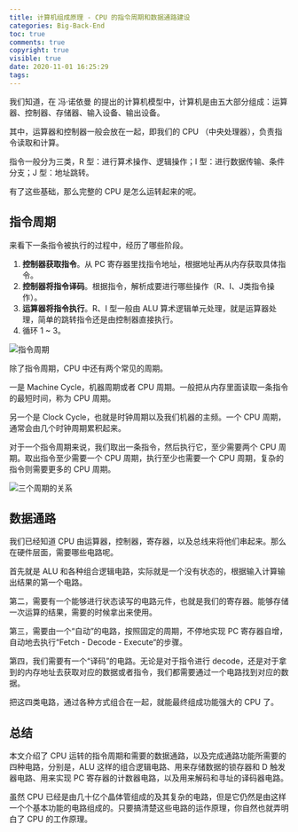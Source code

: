 ```yaml
---
title: 计算机组成原理 - CPU 的指令周期和数据通路建设
categories: Big-Back-End
toc: true
comments: true
copyright: true
visible: true
date: 2020-11-01 16:25:29
tags:
---
```


我们知道，在 冯·诺依曼 的提出的计算机模型中，计算机是由五大部分组成：运算器、控制器、存储器、输入设备、输出设备。

其中，运算器和控制器一般会放在一起，即我们的 CPU （中央处理器），负责指令读取和计算。

指令一般分为三类，R 型：进行算术操作、逻辑操作；I 型：进行数据传输、条件分支；J 型：地址跳转。

有了这些基础，那么完整的 CPU 是怎么运转起来的呢。

<!--more-->

## 指令周期

来看下一条指令被执行的过程中，经历了哪些阶段。

1. **控制器获取指令**。从 PC 寄存器里找指令地址，根据地址再从内存获取具体指令。
2. **控制器将指令译码**。根据指令，解析成要进行哪些操作（R、I、J类指令操作）。
3. **运算器将指令执行**。R、I 型一般由 ALU 算术逻辑单元处理，就是运算器处理，简单的跳转指令还是由控制器直接执行。
4. 循环 1 ~ 3。

![指令周期](https://static001.geekbang.org/resource/image/18/a7/1840bead02cfbe5d8f70e2f0a7b962a7.jpg)

除了指令周期，CPU 中还有两个常见的周期。

一是 Machine Cycle，机器周期或者 CPU 周期。一般把从内存里面读取一条指令的最短时间，称为 CPU 周期。

另一个是 Clock Cycle，也就是时钟周期以及我们机器的主频。一个 CPU 周期，通常会由几个时钟周期累积起来。

对于一个指令周期来说，我们取出一条指令，然后执行它，至少需要两个 CPU 周期。取出指令至少需要一个 CPU 周期，执行至少也需要一个 CPU 周期，复杂的指令则需要更多的 CPU 周期。

![三个周期的关系](https://static001.geekbang.org/resource/image/1a/48/1a7d2d6cf7cb78a8f48775268f452e48.jpeg)


## 数据通路

我们已经知道 CPU 由运算器，控制器，寄存器，以及总线来将他们串起来。那么在硬件层面，需要哪些电路呢。

首先就是 ALU 和各种组合逻辑电路，实际就是一个没有状态的，根据输入计算输出结果的第一个电路。

第二，需要有一个能够进行状态读写的电路元件，也就是我们的寄存器。能够存储一次运算的结果，需要的时候拿出来使用。

第三，需要由一个“自动”的电路，按照固定的周期，不停地实现 PC 寄存器自增，自动地去执行“Fetch - Decode - Execute“的步骤。

第四，我们需要有一个“译码”的电路。无论是对于指令进行 decode，还是对于拿到的内存地址去获取对应的数据或者指令，我们都需要通过一个电路找到对应的数据。

把这四类电路，通过各种方式组合在一起，就能最终组成功能强大的 CPU 了。


## 总结

本文介绍了 CPU 运转的指令周期和需要的数据通路，以及完成通路功能所需要的四种电路，分别是，ALU 这样的组合逻辑电路、用来存储数据的锁存器和 D 触发器电路、用来实现 PC 寄存器的计数器电路，以及用来解码和寻址的译码器电路。

虽然 CPU 已经是由几十亿个晶体管组成的及其复杂的电路，但是它仍然是由这样一个个基本功能的电路组成的。只要搞清楚这些电路的运作原理，你自然也就弄明白了 CPU 的工作原理。







